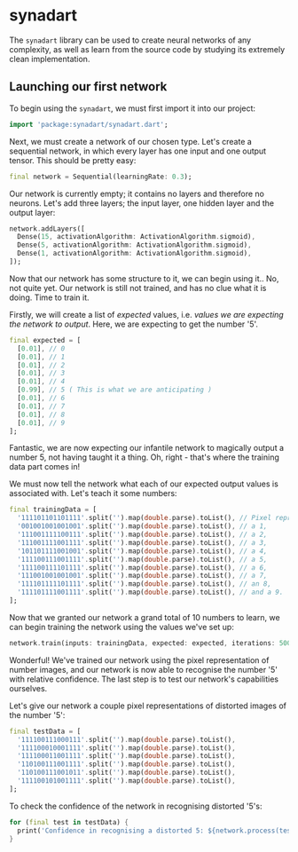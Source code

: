 # synadart

The `synadart` library can be used to create neural networks of any complexity,
as well as learn from the source code by studying its extremely clean
implementation.

## Launching our first network

To begin using the `synadart`, we must first import it into our project:

```dart
import 'package:synadart/synadart.dart';
```

Next, we must create a network of our chosen type. Let's create a sequential
network, in which every layer has one input and one output tensor. This should
be pretty easy:

```dart
final network = Sequential(learningRate: 0.3);
```

Our network is currently empty; it contains no layers and therefore no neurons.
Let's add three layers; the input layer, one hidden layer and the output layer:

```dart
network.addLayers([
  Dense(15, activationAlgorithm: ActivationAlgorithm.sigmoid),
  Dense(5, activationAlgorithm: ActivationAlgorithm.sigmoid),
  Dense(1, activationAlgorithm: ActivationAlgorithm.sigmoid),
]);
```

Now that our network has some structure to it, we can begin using it.. No, not
quite yet. Our network is still not trained, and has no clue what it is doing.
Time to train it.

Firstly, we will create a list of _expected_ values, i.e. _values we are
expecting the network to output_. Here, we are expecting to get the number '5'.

```dart
final expected = [
  [0.01], // 0
  [0.01], // 1
  [0.01], // 2
  [0.01], // 3
  [0.01], // 4
  [0.99], // 5 ( This is what we are anticipating )
  [0.01], // 6
  [0.01], // 7
  [0.01], // 8
  [0.01], // 9
];
```

Fantastic, we are now expecting our infantile network to magically output a
number 5, not having taught it a thing. Oh, right - that's where the training
data part comes in!

We must now tell the network what each of our expected output values is
associated with. Let's teach it some numbers:

```dart
final trainingData = [
  '111101101101111'.split('').map(double.parse).toList(), // Pixel representation of a 0,
  '001001001001001'.split('').map(double.parse).toList(), // a 1,
  '111001111100111'.split('').map(double.parse).toList(), // a 2,
  '111001111001111'.split('').map(double.parse).toList(), // a 3,
  '101101111001001'.split('').map(double.parse).toList(), // a 4,
  '111100111001111'.split('').map(double.parse).toList(), // a 5,
  '111100111101111'.split('').map(double.parse).toList(), // a 6,
  '111001001001001'.split('').map(double.parse).toList(), // a 7,
  '111101111101111'.split('').map(double.parse).toList(), // an 8,
  '111101111001111'.split('').map(double.parse).toList(), // and a 9.
];
```

Now that we granted our network a grand total of 10 numbers to learn, we can
begin training the network using the values we've set up:

```dart
network.train(inputs: trainingData, expected: expected, iterations: 5000);
```

Wonderful! We've trained our network using the pixel representation of number
images, and our network is now able to recognise the number '5' with relative
confidence. The last step is to test our network's capabilities ourselves.

Let's give our network a couple pixel representations of distorted images of the
number '5':

```dart
final testData = [
  '111100111000111'.split('').map(double.parse).toList(),
  '111100010001111'.split('').map(double.parse).toList(),
  '111100011001111'.split('').map(double.parse).toList(),
  '110100111001111'.split('').map(double.parse).toList(),
  '110100111001011'.split('').map(double.parse).toList(),
  '111100101001111'.split('').map(double.parse).toList(),
];
```

To check the confidence of the network in recognising distorted '5's:

```dart
for (final test in testData) {
  print('Confidence in recognising a distorted 5: ${network.process(test)}');
}
```
